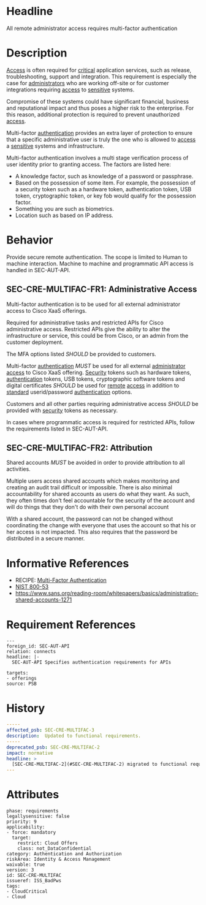 # Headline

All remote administrator access requires multi-factor authentication

# Description

[Access](#DEF_Access) is often required for [critical](#DEF_Critical) application services, such as release, troubleshooting, support and integration. This requirement is especially the case for [administrators](#DEF_Administrator) who are working off-site or for customer integrations requiring [access](#DEF_Access) to [sensitive](#DEF_Sensitive) systems.  

Compromise of these systems could have significant financial, business and reputational impact and thus poses a higher risk to the enterprise. For this reason, additional protection is required to prevent unauthorized [access](#DEF_Access).

Multi-factor [authentication](#DEF_Authentication) provides an extra layer of protection to ensure that a specific administrative user is truly the one who is allowed to [access](#DEF_Access) a [sensitive](#DEF_Sensitive) systems and infrastructure.

Multi-factor authentication involves a multi stage verification process of user identity prior to granting access. The factors are listed here:

-   A knowledge factor, such as knowledge of a password or passphrase.
-   Based on the possession of some item. For example, the possession of a security token such as a hardware token, authentication token, USB token, cryptographic token, or key fob would qualify for the possession factor.
-   Something you are such as biometrics.
-   Location such as based on IP address.

# Behavior

Provide secure remote authentication.  The scope is limited to Human to machine interaction. Machine to machine and programmatic API access is handled in SEC-AUT-API.

## SEC-CRE-MULTIFAC-FR1:  Administrative Access

Multi-factor authentication is to be used for all external administrator access to Cisco XaaS offerings.

Required for administrative tasks and restricted APIs for Cisco administrative access.  Restricted APIs give the ability to alter the infrastructure or service, this could be from Cisco, or an admin from the customer deployment.

The MFA options listed _SHOULD_ be provided to customers.  

Multi-factor [authentication](#DEF_Authentication) _MUST_ be used for all external [administrator](#DEF_Administrator) [access](#DEF_Access) to Cisco XaaS offering.  [Security](#DEF_Security) tokens such as hardware tokens, [authentication](#DEF_Authentication) tokens, USB tokens, cryptographic software tokens and digital certificates _SHOULD_ be used for [remote](#DEF_Remote) [access](#DEF_Access) in addition to [standard](#DEF_Standard) userid/password [authentication](#DEF_Authentication) options.  

Customers and all other parties requiring administrative access _SHOULD_ be provided with [security](#DEF_Security) tokens as necessary.

In cases where programmatic access is required for restricted APIs, follow the requirements listed in SEC-AUT-API.

## SEC-CRE-MULTIFAC-FR2:  Attribution

Shared accounts _MUST_ be avoided in order to provide attribution to all activities.

Multiple users access shared accounts which makes monitoring and creating an audit trail difficult or impossible.  There is also minimal accountability for shared accounts as users do what they want.  As such, they often times don't feel accountable for the security of the account and will do things that they don't do with their own personal account

With a shared account, the password can not be changed without coordinating the change with everyone that uses the account so that his or her access is not impacted.  This also requires that the password be distributed in a secure manner.

# Informative References
* RECIPE: [Multi-Factor Authentication](https://cisco.sharepoint.com/Sites/CiscoProductSecurityCookbook/SitePages/Multifactor%20Authentication.aspx)
* [NIST 800-53](https://nvd.nist.gov/download/800-53/800-53-controls.xml)
* https://www.sans.org/reading-room/whitepapers/basics/administration-shared-accounts-1271

# Requirement References

    ---
    foreign_id: SEC-AUT-API
    relation: connects
    headline: |-
      SEC-AUT-API Specifies authentication requirements for APIs
    
    targets:
    - offerings
    source: PSB

# History
```yaml
-----
affected_psb: SEC-CRE-MULTIFAC-3
description:  Updated to functional requirements. 
-----
deprecated_psb: SEC-CRE-MULTIFAC-2
impact: normative
headline: >
  [SEC-CRE-MULTIFAC-2](#SEC-CRE-MULTIFAC-2) migrated to functional requirements.  Generic users forbidden for administrative access.
---
```

# Attributes

    phase: requirements
    legallysensitive: false
    priority: 9
    applicability:
    - force: mandatory
      target:
        restrict: Cloud Offers
        class: not_DataConfidential
    category: Authentication and Authorization
    riskArea: Identity & Access Management
    waivable: true
    version: 3
    id: SEC-CRE-MULTIFAC
    issueref: ISS_BadPws
    tags:
    - CloudCritical
    - Cloud
